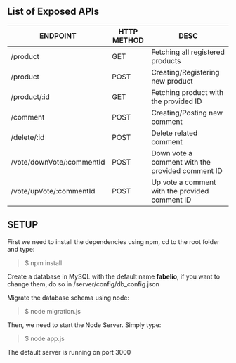## List of Exposed APIs
|        ENDPOINT        |HTTP METHOD                          |DESC                         |
|----------------|-------------------------------|-----------------------------|
|/product|GET            |Fetching all registered products           |
|/product         |POST            |Creating/Registering new product           |
|     /product/:id    |GET|Fetching product with the provided ID|
|/comment|POST|Creating/Posting new comment
|/delete/:id|POST|Delete related comment
|/vote/downVote/:commentId|POST|Down vote a comment with the provided comment ID
|/vote/upVote/:commentId|POST|Up vote a comment with the provided comment ID

## SETUP

First we need to install the dependencies using npm, cd to the root folder and type:

> $ npm install

Create a database in MySQL with the default name **fabelio**, if you want to change them, do so in /server/config/db_config.json

Migrate the database schema using node:

> $ node migration.js

Then, we need to start the Node Server. Simply type:

> $ node app.js

The default server is running on port 3000